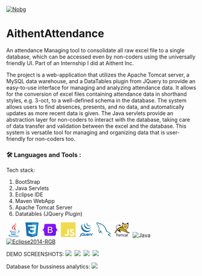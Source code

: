 <a href="https://ibb.co/Bq235x8"><img src="https://i.ibb.co/ChK83Zx/Nobg.png" alt="Nobg" border="0"></a>
# AithentAttendance
An attendance Managing tool to consolidate all raw excel file to a single database, which can be accessed even  by non-coders using the universally friendly UI.
Part of an Internship I did at Aithent Inc. 

 


The project is a web-application that utilizes the Apache Tomcat server, a MySQL data warehouse, and a DataTables plugin from JQuery to provide an easy-to-use interface for managing and analyzing attendance data. It allows for the conversion of excel files containing attendance data in shorthand styles, e.g. 3-oct, to a well-defined schema in the database. The system allows users to find absences, presents, and no data, and automatically updates as more recent data is given. The Java servlets provide an abstraction layer for non-coders to interact with the database, taking care of data transfer and validation between the excel and the database. This system is versatile tool for managing and organizing data that is user-friendly for non-coders too.




### :hammer_and_wrench: Languages and Tools :
Tech stack:

1. BootStrap 
2. Java Servlets
3. Eclipse IDE 
4. Maven WebApp
5. Apache Tomcat Server
6. Datatables (JQuery Plugin)







<img src="https://github.com/devicons/devicon/blob/master/icons/java/java-original.svg" title="Java" alt="Java" width="40" height="40"/>&nbsp;
<img src="https://github.com/devicons/devicon/blob/master/icons/css3/css3-original.svg" title="Java" alt="Java" width="40" height="40"/>&nbsp;
<img src="https://github.com/devicons/devicon/blob/master/icons/bootstrap/bootstrap-original.svg" title="Java" alt="Java" width="40" height="40"/>&nbsp;
<img src="https://github.com/devicons/devicon/blob/master/icons/javascript/javascript-plain.svg" title="Java" alt="Java" width="40" height="40"/>&nbsp;
<img src="https://github.com/devicons/devicon/blob/master/icons/jquery/jquery-plain-wordmark.svg" title="Java" alt="Java" width="40" height="40"/>&nbsp;
<img src="https://github.com/devicons/devicon/blob/master/icons/mysql/mysql-original.svg" title="Java" alt="Java" width="40" height="40"/>&nbsp;
<img src="https://github.com/devicons/devicon/blob/master/icons/tomcat/tomcat-original-wordmark.svg" title="Java" alt="Java" width="40" height="40"/>&nbsp;
<img src="https://maven.apache.org/images/maven-logo-white-on-black.svg" title="Java" alt="Java" width="80" height="40"/>&nbsp;
<a href="https://ibb.co/HzcqrWk"><img src="https://i.ibb.co/1qCT9Dw/Eclipse2014-RGB.png" alt="Eclipse2014-RGB" border="0" title="Java" alt="Java" width="80" height="40"/></a>&nbsp;



DEMO SCREENSHOTS:
<img src="C:\Users\khuha\OneDrive\Pictures\Screenshots\2023-01-17 (1).png">&nbsp;
<img src="C:\Users\khuha\OneDrive\Pictures\Screenshots\2023-01-17 (2).png">&nbsp;
<img src="C:\Users\khuha\OneDrive\Pictures\Screenshots\2023-01-17 (3).png">&nbsp;
<img src="C:\Users\khuha\OneDrive\Pictures\Screenshots\2023-01-17 (4).png">&nbsp;

Database for bussiness analytics:
<img src="C:\Users\khuha\OneDrive\Pictures\Screenshots\2023-01-18 (2).png">&nbsp;


